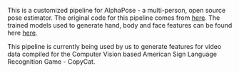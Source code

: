 This is a customized pipeline for AlphaPose - a multi-person, open source pose estimator. The original code for this pipeline comes from <a href=https://github.com/MVIG-SJTU/AlphaPose/tree/master>here</a>. The trained models used to generate hand, body and face features can be found here <a href=https://github.com/PRERNARAVI/AlphaPosePipeline/tree/main/models>here</a>. 

This pipeline is currently being used by us to generate features for video data compiled for the Computer Vision based American Sign Language Recognition Game - CopyCat.
